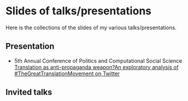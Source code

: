 # Slides of talks/presentations
Here is the collections of the slides of my various talks/presentations.

## Presentation
- 5th Annual Conference of Politics and Computational Social Science [Translation as anti-propaganda weapon?An exploratory analysis of \#TheGreatTranslationMovement on Twitter](https://github.com/ryanyangwang/Slides/blob/main/PaCSS2022.pdf)

## Invited talks

